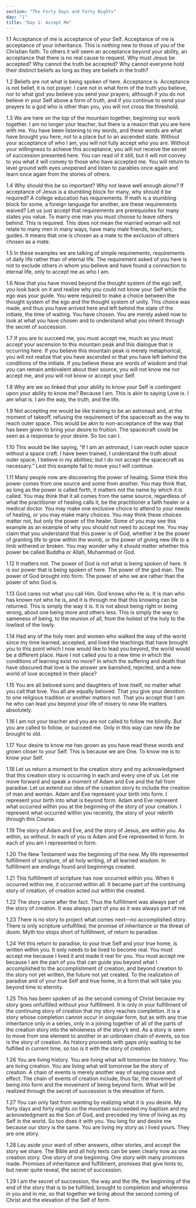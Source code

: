 ```yaml
---
section: "The Forty Days and Forty Nights"
day: "1"
title: "Day 1: Accept Me"
---
```


1.1 Acceptance of me is acceptance of your Self. Acceptance of me is
acceptance of your inheritance. This is nothing new to those of you of
the Christian faith. To others it will seem an acceptance beyond your
ability, an acceptance that there is no real cause to request. Why must
Jesus be accepted? Why cannot the truth be accepted? Why cannot everyone
hold their distinct beliefs as long as they are beliefs in the truth?

1.2 Beliefs are not what is being spoken of here. Acceptance is.
Acceptance is not belief, it is not prayer. I care not in what form of
the truth you believe, nor to what god you believe you send your
prayers; although if you do not believe in your Self above a form of
truth, and if you continue to send your prayers to a god who is other
than you, you will not cross the threshold.

1.3 We are here on the top of the mountain together, beginning our work
together. I am no longer your teacher, but there is a reason that you
are here with me. You have been listening to my words, and these words
are what have brought you here, not to a place but to an ascended state.
Without your acceptance of who I am, you will not fully accept who you
are. Without your willingness to achieve this acceptance, you will not
receive the secret of succession presented here. You can read of it
still, but it will not convey to you what it will convey to those who
have accepted me. You will return to level ground with eyes unopened and
listen to parables once again and learn once again from the stories of
others.

1.4 Why should this be so important? Why not leave well enough alone? If
acceptance of Jesus is a stumbling block for many, why should it be
required? A college education has requirements. If math is a stumbling
block for some, a foreign language for another, are these requirements
waived? Let us just accept that requirements are prerequisites for many
states you value. To marry one man you must choose to leave others
behind. This is required. This does not mean the married woman will not
relate to many men in many ways, have many male friends, teachers,
guides. It means that one is chosen as a mate to the exclusion of others
chosen as a mate.

1.5 In these examples we are talking of simple requirements,
requirements of daily life rather than of eternal life. The requirement
asked of you here is not to exclude others in whom you believe and have
found a connection to eternal life, only to accept me as who I am.

1.6 Now that you have moved beyond the thought system of the ego self,
you look back on it and realize why you could not know your Self while
the ego was your guide. You were required to make a choice between the
thought system of the ego and the thought system of unity. This choice
was made, and thus you have arrived here and left behind the state of
the initiate, the time of waiting. You have chosen. You are merely asked
now to look at what you have chosen and to understand what you inherit
through the secret of succession.

1.7 If you are to succeed me, you must accept me, much as you must
accept your ascension to this mountain peak and this dialogue that is
occurring here. If you believe this mountain peak is merely
metaphorical, you will not realize that you have ascended or that you
have left behind the conditions of the initiate. If you believe these
are words of wisdom and that you can remain ambivalent about their
source, you will not know me nor accept me, and you will not know or
accept your Self.

1.8 Why are we so linked that your ability to know your Self is
contingent upon your ability to know me? Because I am. This is akin to
saying Love is. I am what is. I am the way, the truth, and the life.

1.9 Not accepting me would be like training to be an astronaut and, at
the moment of takeoff, refusing the requirement of the spacecraft as the
way to reach outer space. This would be akin to non-acceptance of the
way that has been given to bring your desire to fruition. The spacecraft
could be seen as a response to your desire. So too can I.

1.10 This would be like saying, “If I am an astronaut, I can reach outer
space without a space craft. I have been trained, I understand the truth
about outer space, I believe in my abilities; but I do not accept the
spacecraft as necessary.” Lest this example fail to move you I will
continue.

1.11 Many people now are discovering the power of healing. Some think
this power comes from one source and some from another. You may think
that, as long as the power is called forth, it matters not the name by
which it is called. You may think that it all comes from the same
source, regardless of what the practitioner of healing calls it, be the
practitioner a faith healer or a medical doctor. You may make one
exclusive choice to attend to your needs of healing, or you may make
many choices. You may think these choices matter not, but only the power
of the healer. Some of you may see this example as an example of why you
should not need to accept me. You may claim that you understand that
this power is of God, whether it be the power of granting life to grow
within the womb, or the power of giving new life to a limb withered or
broken. You may wonder why it should matter whether this power be called
Buddha or Allah, Muhammad or God.

1.12 It matters not. The power of God is not what is being spoken of
here. It is our power that is being spoken of here. The power of the god
man. The power of God brought into form. The power of who we are rather
than the power of who God is.

1.13 God cares not what you call Him. God knows who He is. It is man who
has known not who he is, and it is through me that this knowing can be
returned. This is simply the way it is. It is not about being right or
being wrong, about one being more and others less. This is simply the
way to sameness of being, to the reunion of all, from the holiest of the
holy to the lowliest of the lowly.

1.14 Had any of the holy men and women who walked the way of the world
since my time learned, accepted, and lived the teachings that have
brought you to this point which I now would like to lead you beyond, the
world would be a different place. Have I not called you to a new time in
which the conditions of learning exist no more? In which the suffering
and death that have obscured that love is the answer are banished,
rejected, and a new world of love accepted in their place?

1.15 You are all beloved sons and daughters of love itself, no matter
what you call that love. You all are equally beloved. That you give your
devotion to one religious tradition or another matters not. That you
accept that I am he who can lead you beyond your life of misery to new
life matters absolutely.

1.16 I am not your teacher and you are not called to follow me blindly.
But you are called to follow, or succeed me. Only in this way can new
life be brought to old.

1.17 Your desire to know me has grown as you have read these words and
grown closer to your Self. This is because we are One. To know me is to
know your Self.

1.18 Let us return a moment to the creation story and my acknowledgment
that this creation story is occurring in each and every one of us. Let
me move forward and speak a moment of Adam and Eve and the fall from
paradise. Let us extend our idea of the creation story to include the
creation of man and woman. Adam and Eve represent your birth into form.
I represent your birth into what is beyond form. Adam and Eve represent
what occurred within you at the beginning of the story of your creation.
I represent what occurred within you recently, the story of your rebirth
through this Course.

1.19 The story of Adam and Eve, and the story of Jesus, are within you.
As within, so without. In each of you is Adam and Eve represented in
form. In each of you am I represented in form.

1.20 The New Testament was the beginning of the new. My life represented
fulfillment of scripture, of all holy writing, of all learned wisdom. In
fulfillment are endings found and beginnings created.

1.21 This fulfillment of scripture has now occurred within you. When it
occurred within me, it occurred within all. It became part of the
continuing story of creation, of creation acted out within the created.

1.22 The story came after the fact. Thus the fulfillment was always part
of the story of creation. It was always part of you as it was always
part of me.

1.23 There is no story to project what comes next—no accomplished story.
There is only scripture unfulfilled, the promise of inheritance or the
threat of doom. Myth too stops short of fulfillment, of return to
paradise.

1.24 Yet this return to paradise, to your true Self and your true home,
is written within you. It only needs to be lived to become real. You
must accept me because I lived it and made it real for you. You must
accept me because I am the part of you that can guide you beyond what I
accomplished to the accomplishment of creation, and beyond creation to
the story not yet written, the future not yet created. To the
realization of paradise and of your true Self and true home, in a form
that will take you beyond time to eternity.

1.25 This has been spoken of as the second coming of Christ because my
story goes unfulfilled without your fulfillment. It is only in your
fulfillment of the continuing story of creation that my story reaches
completion. It is a story whose completion cannot occur in singular
form, but as with any true inheritance only in a series, only in a
joining together of all of the parts of the creation story into the
wholeness of the story’s end. As a story is seen to move from one
element to another in an unbroken chain of events, so too is the story
of creation. As history proceeds with gaps only waiting to be fulfilled
in current time, so too is it with the story of creation.

1.26 You are living history. You are living what will tomorrow be
history. You are living creation. You are living what will tomorrow be
the story of creation. A chain of events is merely another way of saying
cause and effect. The chain of events of creation include, thus far, the
movement of being into form and the movement of being beyond form. What
will be realized through the secret of succession is the elevation of
form.

1.27 You can only fast from wanting by realizing what it is you desire.
My forty days and forty nights on the mountain succeeded my baptism and
my acknowledgment as the Son of God, and preceded my time of living as
my Self in the world. So too does it with you. You long for and desire
me because our story is the same. You are living my story as I lived
yours. They are one story.

1.28 Lay aside your want of other answers, other stories, and accept the
story we share. The Bible and all holy texts can be seen clearly now as
one creation story. One story of one beginning. One story with many
promises made. Promises of inheritance and fulfillment, promises that
give hints to, but never quite reveal, the secret of succession.

1.29 I am the secret of succession, the way and the life, the beginning
of the end of the story that is to be fulfilled, brought to completion
and wholeness in you and in me, so that together we bring about the
second coming of Christ and the elevation of the Self of form.

